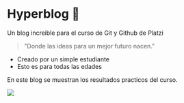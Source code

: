 # Hyperblog :yellow_heart:
Un blog increible para el curso de Git y Github de Platzi

> "Donde las ideas para un mejor futuro nacen."

* Creado por un simple estudiante
* Esto es para todas las edades

En este blog se muestran los resultados practicos del curso.

![](https://img.desmotivaciones.es/201208/tumblr_m6styinH731qan19ko5_250.jpg)

